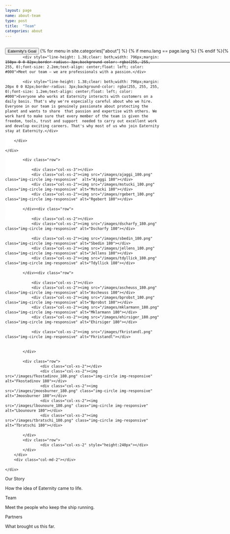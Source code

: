 ```yaml
---
layout: page
name: about-team
type: post
title:  "Team"
categories: about
---
```



<div style="background-color: #fff;">
	<div class="container-hero container-hero-1 clearfix" style="height: 560px;background: rgb(255, 255, 255);background-repeat: no-repeat;background-size: 1000px;background-position: center bottom;">
		<div class="container-hero-content container-hero-content-1 clearfix">
			<div class="container-4 clearfix" style="margin-bottom:-40px;margin-top:30px;width: 960px;height: 46px;border-bottom: 1px solid rgb(0, 0, 0);">
				<button class="text text-5" style="text-align:left;color:#000" onClick="window.location='/about';" >Eaternity's Goal</button>
				{% for menu in site.categories["about"] %}
				{% if menu.lang == page.lang %}
				<button class="_button" style="float:right;margin-left:20px;margin-top:8px;font-size:0.95em;color:#000" onClick="window.location='{{menu.url}}';">{{menu.title}}</button>
				{% endif %}{% endfor %}
			</div>
			
			<div style="line-height: 1.38;clear: both;width: 796px;margin: 150px 0 0 82px;border-radius: 3px;background-color: rgba(255, 255, 255, 0);font-size: 2.2em;text-align: center;float: left; color: #000">Meet our team – we are professionals with a passion.</div>
			
			<div style="line-height: 1.38;clear: both;width: 796px;margin: 20px 0 0 82px;border-radius: 3px;background-color: rgba(255, 255, 255, 0);font-size: 1.2em;text-align: center;float: left; color: #000">Everyone who works at Eaternity interacts with customers on a daily basis. That's why we're especially careful about who we hire. Everyone in our team is genuinely passionate about protecting the planet and wants to share  that passion and expertise with others. We work hard to make sure that every member of the team is given the freedom, tools, trust and support  needed to carry out excellent work and develop exciting careers. That's why most of us who join Eaternity stay at Eaternity.</div>
	
		</div>

	</div>
</div>	


<!-- <div style="background: -webkit-linear-gradient(90deg, rgb(255, 255, 255) 0%, rgb(245, 245, 245) 100%) rgb(222, 222, 222);margin-top:60px;margin-bottom:160px">
	 -->
<div class="container">
	<div class="row">
		<div class="col-md-2"></div>
		<div class="col-md-8">
			
			
			<div class="row">
				
				<div class="col-xs-3"></div>
				<div class="col-xs-2"><img src="/images/ajaggi_180.png" class="img-circle img-responsive"  alt="Ajaggi 180"></div>
				<div class="col-xs-2"><img src="/images/mstucki_180.png" class="img-circle img-responsive" alt="Mstucki 180"></div>
				<div class="col-xs-2"><img src="/images/rgebert_180.png" class="img-circle img-responsive" alt="Rgebert 180"></div>
				
			</div><div class="row">
				
				<div class="col-xs-2"></div>
				<div class="col-xs-2"><img src="/images/dscharfy_180.png" class="img-circle img-responsive" alt="Dscharfy 180"></div>
				
				<div class="col-xs-2"><img src="/images/sbedin_180.png" class="img-circle img-responsive" alt="Sbedin 180"></div>
				<div class="col-xs-2"><img src="/images/jellens_180.png" class="img-circle img-responsive" alt="Jellens 180"></div>
				<div class="col-xs-2"><img src="/images/tdyllick_180.png" class="img-circle img-responsive" alt="Tdyllick 180"></div>
				
			</div><div class="row">
				
				<div class="col-xs-1"></div>
				<div class="col-xs-2"><img src="/images/ascheuss_180.png" class="img-circle img-responsive" alt="Ascheuss 180"></div>
				<div class="col-xs-2"><img src="/images/bprobst_180.png" class="img-circle img-responsive" alt="Bprobst 180"></div>
				<div class="col-xs-2"><img src="/images/mklarmann_180.png" class="img-circle img-responsive" alt="Mklarmann 180"></div>
				<div class="col-xs-2"><img src="/images/ehirsiger_180.png" class="img-circle img-responsive" alt="Ehirsiger 180"></div>
				
				<div class="col-xs-2"><img src="/images/fkristandl.png" class="img-circle img-responsive" alt="Fkristandl"></div>

				
			</div>
			
			<div class="row">
					<div class="col-xs-2"></div>
					<div class="col-xs-2"><img src="/images/fkostadinov_180.png" class="img-circle img-responsive" alt="Fkostadinov 180"></div>
					<div class="col-xs-2"><img src="/images/jmoosburner_180.png" class="img-circle img-responsive" alt="Jmoosburner 180"></div>
					<div class="col-xs-2"><img src="/images/lbounoure_180.png" class="img-circle img-responsive" alt="Lbounoure 180"></div>
					<div class="col-xs-2"><img src="/images/tbratschi_180.png" class="img-circle img-responsive" alt="Tbratschi 180"></div>	

			</div>
			<div class="row">
					<div class="col-xs-2" style="height:240px"></div>
			</div>
		</div>
		<div class="col-md-2"></div>
			
	</div>
</div>



<div class="follow-up-footer follow-up-footer-7 clearfix">
	<div class="container-follow-up clearfix">
	<div class="element-our-story element-our-story-2 clearfix">
	<p class="text text-152">Our Story</p>
	<p class="text text-159">How the idea of Eaternity came to life.</p>
	</div>
	<div class="element-team element-team-3 clearfix">
	<p class="text text-174">Team</p>
	<p class="text text-188">Meet the people who keep the ship running.</p>
	</div>
	<div class="element-partners clearfix">
	<p class="text text-205">Partners</p>
	<p class="text text-216">What brought us this far.</p>
	</div>
	</div>
</div>